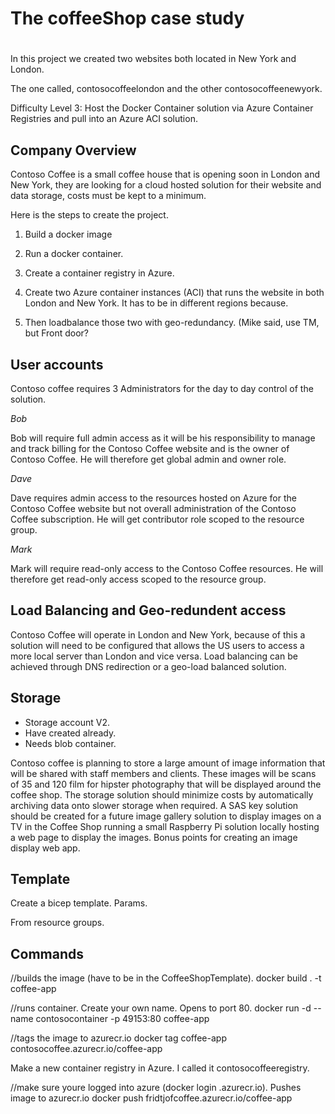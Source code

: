 # The coffeeShop case study

# 

In this project we created two websites both located in New York and London. 

The one called, contosocoffeelondon and the other contosocoffeenewyork. 

Difficulty Level 3: Host the Docker Container solution via Azure Container Registries and pull into an Azure ACI solution.



## Company Overview

Contoso Coffee is a small coffee house that is opening soon in London and New York, they are looking for a cloud hosted solution for their website and data storage, costs must be kept to a minimum.



Here is the steps to create the project. 

1. Build a docker image 

2. Run a docker container. 

3. Create a container registry in Azure. 

4. Create two Azure container instances (ACI) that runs the website in both London and New York. It has to be in different regions because.

5. Then loadbalance those two with geo-redundancy. (Mike said, use TM, but Front door?



## User accounts

Contoso coffee requires 3 Administrators for the day to day control of the solution.

*Bob*

Bob will require full admin access as it will be his responsibility to manage and track billing for the Contoso Coffee website and is the owner of Contoso Coffee. He will therefore get global admin and owner role. 

*Dave*

Dave requires admin access to the resources hosted on Azure for the Contoso Coffee website but not overall administration of the Contoso Coffee subscription. He will get contributor role scoped to the resource group. 

*Mark*

Mark will require read-only access to the Contoso Coffee resources. He will therefore get read-only access scoped to the resource group. 



## Load Balancing and Geo-redundent access

Contoso Coffee will operate in London and New York, because of this a solution will need to be configured that allows the US users to access a more local server than London and vice versa. Load balancing can be achieved through DNS redirection or a geo-load balanced solution.

## Storage

- Storage account V2.
- Have created already.
- Needs blob container. 

Contoso coffee is planning to store a large amount of image information that will be shared with staff members and clients. These images will be scans of 35 and 120 film for hipster photography that will be displayed around the coffee shop. The storage solution should minimize costs by automatically archiving data onto slower storage when required. A SAS key solution should be created for a future image gallery solution to display images on a TV in the Coffee Shop running a small Raspberry Pi solution locally hosting a web page to display the images. Bonus points for creating an image display web app.

## Template

Create a bicep template. Params.

From resource groups. 

## Commands

//builds the image (have to be in the CoffeeShopTemplate).
docker build . -t coffee-app

//runs container. Create your own name. Opens to port 80. 
docker run -d --name contosocontainer -p 49153:80 coffee-app

//tags the image to azurecr.io
docker tag coffee-app contosocoffee.azurecr.io/coffee-app

Make a new container registry in Azure. I called it contosocoffeeregistry.

//make sure youre logged into azure (docker login <insert name>.azurecr.io). Pushes image to azurecr.io
docker push fridtjofcoffee.azurecr.io/coffee-app
